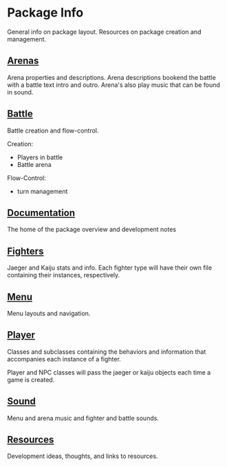# Package Info

General info on package layout. Resources on package
creation and management.

## [Arenas]()

Arena properties and descriptions. Arena descriptions
bookend the battle with a battle text intro and outro.
Arena's also play music that can be found in sound.

## [Battle]()

Battle creation and flow-control.

Creation:
* Players in battle
* Battle arena

Flow-Control:
* turn management

## [Documentation]()

The home of the package overview and development notes


## [Fighters]()

Jaeger and Kaiju stats and info. Each fighter type
will have their own file containing their instances,
respectively.

## [Menu]()

Menu layouts and navigation.

## [Player]()

Classes and subclasses containing the behaviors and
information that accompanies each instance of a
fighter.

Player and NPC classes will pass the jaeger or
kaiju objects each time a game is created.

## [Sound]()

Menu and arena music and fighter and battle sounds.

## [Resources]()

Development ideas, thoughts, and links to resources.
